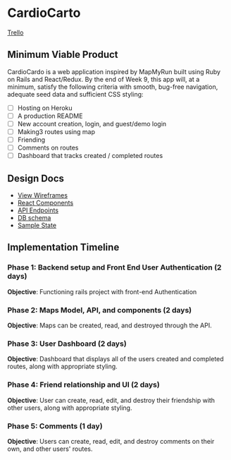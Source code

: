 # CardioCarto
[Trello](http://trello.com/b/cGD1sUuC/cardiocarto)
## Minimum Viable Product
CardioCardo is a web application inspired by MapMyRun built using Ruby on Rails and React/Redux. By the end of Week 9, this app will, at a minimum, satisfy the following criteria with smooth, bug-free navigation, adequate seed data and sufficient CSS styling:

 - [ ] Hosting on Heroku
 - [ ] A production README
 - [ ] New account creation, login, and guest/demo login
 - [ ] Making3 routes using map
 - [ ] Friending
 - [ ] Comments on routes
 - [ ] Dashboard that tracks created / completed routes

## Design Docs
 - [View Wireframes](/docs/wireframes)
 - [React Components](/docs/component-hierarchy.md)
 - [API Endpoints](/docs/api-endpoints.md)
 - [DB schema](/docs/schema.md)
 - [Sample State](/docs/sample-state.md)

## Implementation Timeline

### Phase 1: Backend setup and Front End User Authentication (2 days)
**Objective**: Functioning rails project with front-end Authentication

### Phase 2: Maps Model, API, and components (2 days)
**Objective**: Maps can be created, read, and destroyed through the API.

### Phase 3: User Dashboard (2 days)
**Objective**: Dashboard that displays all of the users created and completed routes, along with appropriate styling.

### Phase 4: Friend relationship and UI (2 days)
**Objective**: User can create, read, edit, and destroy their friendship with other users, along with appropriate styling.

### Phase 5: Comments (1 day)
**Objective**: Users can create, read, edit, and destroy comments on their own, and other users' routes.
